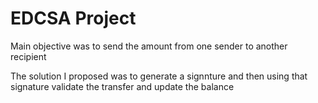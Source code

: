 # EDCSA Project

Main objective was to send the amount from one sender to another recipient

The solution I proposed was to generate a signnture and then using that signature validate the transfer and update the balance

